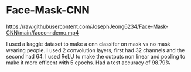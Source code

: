 # Face-Mask-CNN
https://raw.githubusercontent.com/JosephJeong6234/Face-Mask-CNN/main/facecnndemo.mp4

I used a kaggle dataset to make a cnn classifer on mask vs no mask wearing people. 
I used 2 convolution layers, first had 32 channels and the second had 64. 
I used ReLU to make the outputs non linear and pooling to make it more efficent with 5 epochs. 
Had a test accuracy of 98.79%

